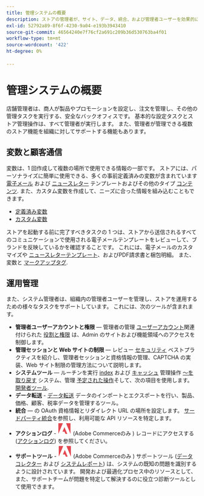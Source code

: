 ```yaml
---
title: 管理システムの概要
description: ストアの管理者が、サイト、データ、統合、および管理者ユーザーを効果的に管理するために使用できるシステムツールと機能について説明します。
exl-id: 52792a89-8f6f-4230-9a04-e193b3943410
source-git-commit: 46564240e7f76cf2a691c209b36d530763ba4f01
workflow-type: tm+mt
source-wordcount: '422'
ht-degree: 0%

---
```


# 管理システムの概要

店舗管理者は、商人が製品やプロモーションを設定し、注文を管理し、その他の管理タスクを実行する、安全なバックオフィスです。 基本的な設定タスクとストア管理操作は、すべて管理者が実行します。 また、管理者が管理できる複数のストア機能を組織に対してサポートする機能もあります。

## 変数と顧客通信

変数は、1 回作成して複数の場所で使用できる情報の一部です。 ストアには、パーソナライズに簡単に使用できる、多くの事前定義済みの変数が含まれています [電子メール](email-templates.md) および [ニュースレター](../merchandising-promotions/newsletter-template.md) テンプレートおよびその他のタイプ [コンテンツ](../content-design/introduction.md#content). また、カスタム変数を作成して、ニーズに合った情報を組み込むこともできます。

- [定義済み変数](variables-predefined.md)
- [カスタム変数](variables-custom.md)

ストアを起動する前に完了すべきタスクの 1 つは、ストアから送信されるすべてのコミュニケーションで使用される電子メールテンプレートをレビューして、ブランドを反映しているかを確認することです。 これには、電子メールのカスタマイズや [ニュースレターテンプレート](../merchandising-promotions/newsletter-template.md)、およびPDF請求書と梱包明細。 また、変数と [マークアップタグ](markup-tags.md).

## 運用管理

また、システム管理者は、組織内の管理者ユーザーを管理し、ストアを運用するための様々なタスクをサポートしています。 これには、次のツールが含まれます。

- **管理者ユーザーアカウントと権限**  — 管理者の管理 [ユーザーアカウント](permissions-users-all.md)関連付けられた [役割と権限](permissions-user-roles.md) は、Admin のサイトおよび機能領域へのアクセスを制御します。
- **管理セッションと Web サイトの制限**  — レビュー [セキュリティ](security.md) ベストプラクティスを紹介し、管理者セッションと資格情報の管理、CAPTCHA の実装、Web サイト制限の管理方法について説明します。
- **システムツール**  — ルーチンを実行 [index](index-management.md) および [キャッシュ](cache-management.md) 管理操作 [～を取り戻す](backups.md) システム、管理 [予定された操作](data-scheduled-import-export.md)そして、次の項目を使用します。 [開発者ツール](developer-tools.md).
- **データ転送** - [データ転送](data-transfer.md) データのインポートとエクスポートを行い、製品、価格、顧客、税率データを管理するツール。
- **統合**  — の OAuth 資格情報とリダイレクト URL の場所を設定します。 [サードパーティ統合](integrations.md)を参照し、利用可能な API リソースを特定します。
- **アクションログ** - ![Adobe Commerce](../assets/adobe-logo.svg) (Adobe Commerceのみ ) レコードにアクセスする ([アクションログ](action-log.md)) を参照してください。
- **サポートツール** - ![Adobe Commerce](../assets/adobe-logo.svg) (Adobe Commerceのみ ) サポートツール ([データコレクター](support.md#data-collector) および [システムレポート](support.md#access-system-reports)) は、システムの既知の問題を識別するように設計されています。 開発および最適化プロセス中のリソースとして、また、サポートチームが問題を特定して解決するのに役立つ診断ツールとして使用できます。
